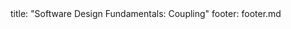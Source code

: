 <frontmatter>
title: "Software Design Fundamentals: Coupling"
footer: footer.md
</frontmatter>

<include src="navbar.md" boilerplate />

<include src="container-inPage-asFlat.md" boilerplate />